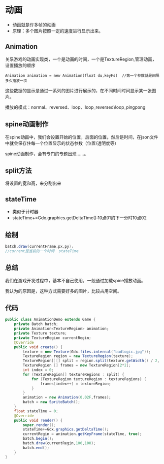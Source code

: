 # 动画

- 动画就是许多帧的动画
- 原理：多个图片按照一定的速度进行显示出来。

## Animation

关系游戏的动画实现类，一个是动画的时间，一个是TextureRegion,管理动画，设置播放的顺序

```jaba
Animation animation = new Animation(float du,keyFs)  //第一个参数就是间隔多久播放一次
```

这些数据的显示是通过一系列的图片进行展示的，在不同时间时间显示某一张图片。

播放的模式：normal、reversed、loop、loop_reversed\loop_pingpong

## spine动画制作

在spine动画中，我们会设置开始的位置，后面的位置，然后是时间，在json文件中就会保存住每一个位置显示的状态参数（位置/透明度等）

spine动画制作，会有专门的专题出现……。



## split方法

将设置的宽和高，来分割出来

## stateTime

- 类似于计时器
- stateTime+=Gdx.graphics.getDeltaTime():10点01的下一分时10点02

## 绘制

```java
batch.draw(currentFrame,px,py);
//current是当前的一个时间  stateTime
```

## 总结

我们在游戏开发过程中，基本不自己使用，一般通过加载spine播放动画。

我认为的原因是，这种方式需要好多的图片，比较占用空间。



## 代码

```java
public class AnimationDemo extends Game {
    private Batch batch;
    private Animation<TextureRegion> animation;
    private Texture texture;
    private TextureRegion currentRegin;
    @Override
    public void create() {
        texture = new Texture(Gdx.files.internal("badlogic.jpg"));
        TextureRegion region = new TextureRegion(texture);
        TextureRegion[][] split = region.split(texture.getWidth() / 2, texture.getHeight() / 2);
        TextureRegion [] frames = new TextureRegion[2*2];
        int index = 0;
        for (TextureRegion[] textureRegions : split) {
            for (TextureRegion textureRegion : textureRegions) {
                frames[index++] = textureRegion;
            }
        }
        animation = new Animation(0.02F,frames);
        batch = new SpriteBatch();
    }
    float stateTime = 0;
    @Override
    public void render() {
        super.render();
        stateTime+=Gdx.graphics.getDeltaTime();
        currentRegin = animation.getKeyFrame(stateTime, true);
        batch.begin();
        batch.draw(currentRegin,100,100);
        batch.end();
    }
}
```